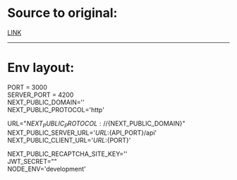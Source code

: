 <h1>Source to original:</h1>
<a href="https://drive.google.com/drive/folders/1CAoLpoPE_VvLvAKvTpwOiu-PvLuZcZhj">LINK</a>
<hr>
<h1>Env layout:</h1>
PORT = 3000 <br>
SERVER_PORT = 4200<br> 
NEXT_PUBLIC_DOMAIN=''<br>
NEXT_PUBLIC_PROTOCOL='http'<br>

URL="${NEXT_PUBLIC_PROTOCOL}://${NEXT_PUBLIC_DOMAIN}"<br> NEXT_PUBLIC_SERVER_URL='${URL}:${API_PORT}/api'<br>
NEXT_PUBLIC_CLIENT_URL='${URL}:${PORT}'<br>

NEXT_PUBLIC_RECAPTCHA_SITE_KEY=''<br> JWT_SECRET=""<br> NODE_ENV='development'<br>
